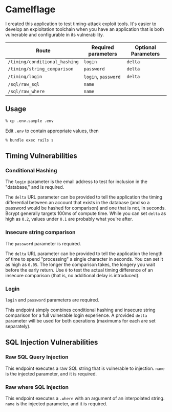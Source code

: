 # Camelflage

I created this application to test timing-attack exploit tools.  It's easier to
develop an exploitation toolchain when you have an application that is both
vulnerable and configurable in its vulnerability.

Route | Required parameters | Optional Parameters
--- | --- | ---
`/timing/conditional_hashing` | `login` | `delta`
`/timing/string_comparison` | `password` | `delta`
`/timing/login` | `login`, `password` | `delta`
`/sql/raw_sql` | `name` |
`/sql/raw_where` | `name` |

## Usage
```bash
% cp .env.sample .env
```
Edit `.env` to contain appropriate values, then
```
% bundle exec rails s
```

## Timing Vulnerabilities
### Conditional Hashing

The `login` parameter is the email address to test for inclusion in the
"database," and is required.

The `delta` URL parameter can be provided to tell the application the timing
differential between an account that exists in the database (and so a password
would be hashed for comparison) and one that is not, in seconds.  Bcrypt
generally targets 100ms of compute time.  While you can set `delta` as high as
`0.2`, values under `0.1` are probably what you're after.

### Insecure string comparison

The `password` parameter is required.

The `delta` URL parameter can be provided to tell the application the length of
time to spend "processing" a single character in seconds.  You can set it as
high as `0.05`.  The longer the comparison takes, the longery you wait before
the early return.  Use `0` to test the actual timing difference of an insecure
comparison (that is, no additional delay is introduced).

### Login

`login` and `password` parameters are required.

This endpoint simply combines conditional hashing and insecure string comparison
for a full vulnerable login experience.  A provided `delta` parameter will be
used for both operations (maximums for each are set separately).

## SQL Injection Vulnerabilities

### Raw SQL Query Injection

This endpoint executes a raw SQL string that is vulnerable to injection.
`name` is the injected parameter, and it is required.

### Raw where SQL Injection

This endpoint executes a `.where` with an argument of an interpolated string.
`name` is the injected parameter, and it is required.



